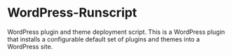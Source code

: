# WordPress-Runscript
WordPress plugin and theme deployment script. This is a WordPress plugin that installs a configurable default set of plugins and themes into a WordPress site.
